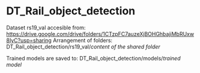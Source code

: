 # DT_Rail_object_detection

Dataset rs19_val accesible from: https://drive.google.com/drive/folders/1CTzpFC7auzeXjBOHGhbajiMbRUxw8IyC?usp=sharing
Arrangement of folders: DT_Rail_object_detection/rs19_val/*content of the shared folder*

Trained models are saved to: DT_Rail_object_detection/models/*trained model*
